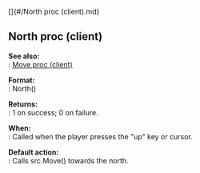 []{#/North proc (client).md}    
## North proc (client)    
**See also:**    
:   [Move proc (client)](/client/proc/Move)    
<!-- -->    
**Format:**    
:   North()    
<!-- -->    
**Returns:**    
:   1 on success; 0 on failure.    
<!-- -->    
**When:**    
:   Called when the player presses the \"up\" key or cursor.    
<!-- -->    
**Default action:**    
:   Calls src.Move() towards the north.  